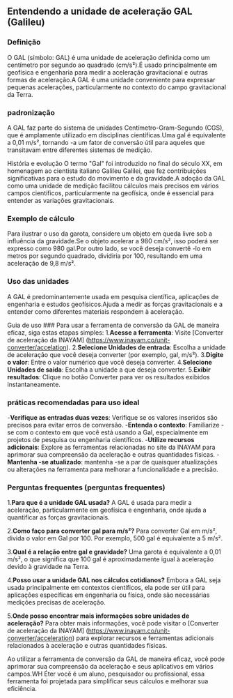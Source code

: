 ## Entendendo a unidade de aceleração GAL (Galileu)

### Definição
O GAL (símbolo: GAL) é uma unidade de aceleração definida como um centímetro por segundo ao quadrado (cm/s²).É usado principalmente em geofísica e engenharia para medir a aceleração gravitacional e outras formas de aceleração.A GAL é uma unidade conveniente para expressar pequenas acelerações, particularmente no contexto do campo gravitacional da Terra.

### padronização
A GAL faz parte do sistema de unidades Centímetro-Gram-Segundo (CGS), que é amplamente utilizado em disciplinas científicas.Uma gal é equivalente a 0,01 m/s², tornando -a um fator de conversão útil para aqueles que transitavam entre diferentes sistemas de medição.

História e evolução
O termo "Gal" foi introduzido no final do século XX, em homenagem ao cientista italiano Galileu Galilei, que fez contribuições significativas para o estudo do movimento e da gravidade.A adoção da GAL como uma unidade de medição facilitou cálculos mais precisos em vários campos científicos, particularmente na geofísica, onde é essencial para entender as variações gravitacionais.

### Exemplo de cálculo
Para ilustrar o uso da garota, considere um objeto em queda livre sob a influência da gravidade.Se o objeto acelerar a 980 cm/s², isso poderá ser expresso como 980 gal.Por outro lado, se você deseja convertê -lo em metros por segundo quadrado, dividiria por 100, resultando em uma aceleração de 9,8 m/s².

### Uso das unidades
A GAL é predominantemente usada em pesquisa científica, aplicações de engenharia e estudos geofísicos.Ajuda a medir as forças gravitacionais e a entender como diferentes materiais respondem à aceleração.

Guia de uso ###
Para usar a ferramenta de conversão da GAL de maneira eficaz, siga estas etapas simples:
1.**Acesse a ferramenta**: Visite [Converter de aceleração da INAYAM] (https://www.inayam.co/unit-converter/accelation).
2.**Selecione Unidades de entrada**: Escolha a unidade de aceleração que você deseja converter (por exemplo, gal, m/s²).
3.**Digite o valor**: Entre o valor numérico que você deseja converter.
4.**Selecione Unidades de saída**: Escolha a unidade a que deseja converter.
5.**Exibir resultados**: Clique no botão Converter para ver os resultados exibidos instantaneamente.

### práticas recomendadas para uso ideal
-**Verifique as entradas duas vezes**: Verifique se os valores inseridos são precisos para evitar erros de conversão.
-**Entenda o contexto**: Familiarize -se com o contexto em que você está usando a Gal, especialmente em projetos de pesquisa ou engenharia científicos.
-**Utilize recursos adicionais**: Explore as ferramentas relacionadas no site da INAYAM para aprimorar sua compreensão da aceleração e outras quantidades físicas.
-**Mantenha -se atualizado**: mantenha -se a par de quaisquer atualizações ou alterações na ferramenta para melhorar a funcionalidade e a precisão.

### Perguntas frequentes (perguntas frequentes)

1.**Para que é a unidade GAL usada?**
A GAL é usada para medir a aceleração, particularmente em geofísica e engenharia, onde ajuda a quantificar as forças gravitacionais.

2.**Como faço para converter gal para m/s²?**
Para converter Gal em m/s², divida o valor em Gal por 100. Por exemplo, 500 gal é equivalente a 5 m/s².

3.**Qual é a relação entre gal e gravidade?**
Uma garota é equivalente a 0,01 m/s², o que significa que 100 gal é aproximadamente igual à aceleração devido à gravidade na Terra.

4.**Posso usar a unidade GAL nos cálculos cotidianos?**
Embora a GAL seja usada principalmente em contextos científicos, ela pode ser útil para aplicações específicas em engenharia ou física, onde são necessárias medições precisas de aceleração.

5.**Onde posso encontrar mais informações sobre unidades de aceleração?**
Para obter mais informações, você pode visitar o [Converter de aceleração da INAYAM] (https://www.inayam.co/unit-converter/acceleration) para explorar recursos e ferramentas adicionais relacionados à aceleração e outras quantidades físicas.

Ao utilizar a ferramenta de conversão da GAL de maneira eficaz, você pode aprimorar sua compreensão da aceleração e seus aplicativos em vários campos.WH Éter você é um aluno, pesquisador ou profissional, essa ferramenta foi projetada para simplificar seus cálculos e melhorar sua eficiência.